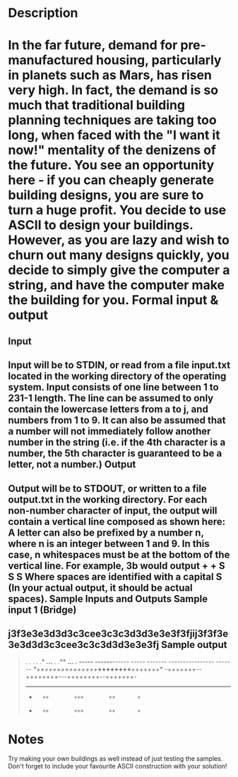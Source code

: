 Description
==========
In the far future, demand for pre-manufactured housing, particularly in planets such as Mars, has risen very high. In fact, the demand is so much that traditional building planning techniques are taking too long, when faced with the "I want it now!" mentality of the denizens of the future. You see an opportunity here - if you can cheaply generate building designs, you are sure to turn a huge profit.
You decide to use ASCII to design your buildings. However, as you are lazy and wish to churn out many designs quickly, you decide to simply give the computer a string, and have the computer make the building for you.
Formal input & output
=====================
Input
------
Input will be to STDIN, or read from a file input.txt located in the working directory of the operating system. Input consists of one line between 1 to 231-1 length. The line can be assumed to only contain the lowercase letters from a to j, and numbers from 1 to 9. It can also be assumed that a number will not immediately follow another number in the string (i.e. if the 4th character is a number, the 5th character is guaranteed to be a letter, not a number.)
Output
------
Output will be to STDOUT, or written to a file output.txt in the working directory. For each non-number character of input, the output will contain a vertical line composed as shown here:
A letter can also be prefixed by a number n, where n is an integer between 1 and 9. In this case, n whitespaces must be at the bottom of the vertical line. For example, 3b would output
+
+
S
S
S
Where spaces are identified with a capital S (In your actual output, it should be actual spaces). Sample Inputs and Outputs
Sample input 1 (Bridge)
-----------------------
j3f3e3e3d3d3c3cee3c3c3d3d3e3e3f3fjij3f3f3e3e3d3d3c3cee3c3c3d3d3e3e3fj
Sample output
---------------
> .                 . .                 .
> .*              **...**              *.
> .***          ****...****          ***.
> *-----      ------***------      -----*
> *-------  --------***--------  -------* 
> *+++++++**++++++++***++++++++**+++++++*
> -+++++++--++++++++---++++++++--+++++++-
> -       --        ---        --       -
> +       ++        +++        ++       +
> +       ++        +++        ++       +
Notes
=======
Try making your own buildings as well instead of just testing the samples. Don't forget to include your favourite ASCII construction with your solution!
